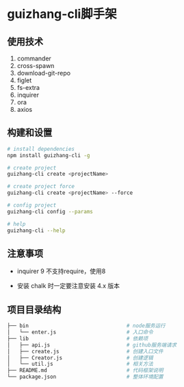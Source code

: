# guizhang-cli脚手架

## 使用技术

1. commander
2. cross-spawn
3. download-git-repo
4. figlet
5. fs-extra
6. inquirer
7. ora
8. axios

## 构建和设置

``` bash
# install dependencies
npm install guizhang-cli -g

# create project
guizhang-cli create <projectName>

# create project force
guizhang-cli create <projectName> --force

# config project
guizhang-cli config --params

# help
guizhang-cli --help
```

## 注意事项
-  inquirer 9 不支持require，使用8 

-  安装 chalk 时一定要注意安装 4.x 版本

## 项目目录结构  
``` bash
├── bin                                # node服务运行
│   └── enter.js                       # 入口命令
├── lib                                # 依赖项
│   ├── api.js                         # github服务端请求
│   ├── create.js                      # 创建入口文件
│   ├── Creator.js                     # 创建逻辑
│   └── util.js                        # 相关方法
├── README.md                          # 代码框架说明
└── package.json                       # 整体环境配置
```